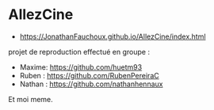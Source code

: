 # AllezCine

* https://JonathanFauchoux.github.io/AllezCine/index.html

projet de reproduction effectué en groupe :

* Maxime: https://github.com/huetm93
* Ruben : https://github.com/RubenPereiraC
* Nathan : https://github.com/nathanhennaux

Et moi meme.
